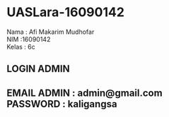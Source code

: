 # UASLara-16090142
Nama  : Afi Makarim Mudhofar <br>
NIM   :16090142 <br>
Kelas : 6c <br>


<h2> LOGIN ADMIN <h2/>
EMAIL ADMIN : admin@gmail.com <br>
PASSWORD    : kaligangsa
